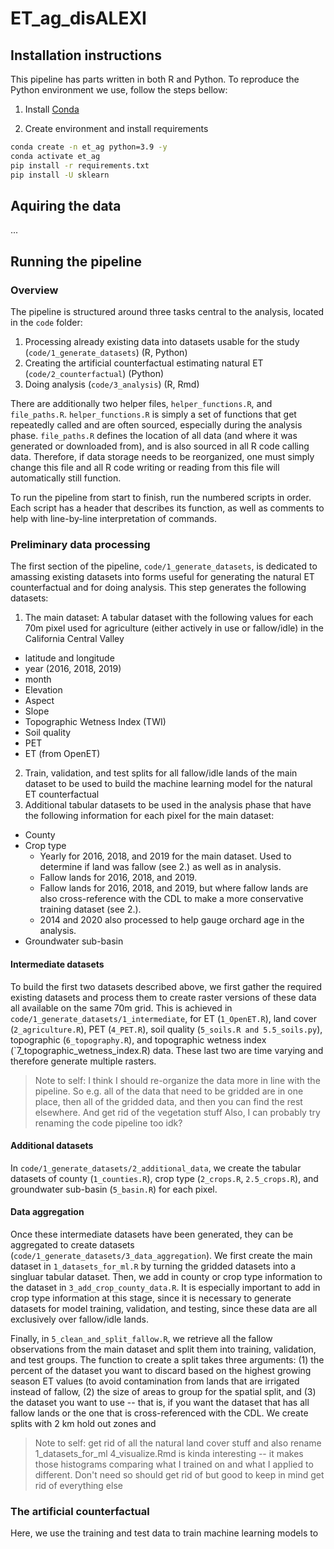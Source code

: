 # ET_ag_disALEXI
 
## Installation instructions

This pipeline has parts written in both R and Python. To reproduce the Python environment we use, follow the steps bellow: 

1. Install [Conda](http://conda.io/)

2. Create environment and install requirements

```bash
conda create -n et_ag python=3.9 -y
conda activate et_ag
pip install -r requirements.txt
pip install -U sklearn
```
## Aquiring the data

...

## Running the pipeline

### Overview
The pipeline is structured around three tasks central to the analysis, located in the `code` folder: 
1. Processing already existing data into datasets usable for the study (`code/1_generate_datasets`) (R, Python)
1. Creating the artificial counterfactual estimating natural ET (`code/2_counterfactual`) (Python)
1. Doing analysis (`code/3_analysis`) (R, Rmd)

There are additionally two helper files, `helper_functions.R`, and `file_paths.R`. `helper_functions.R` is simply a set of functions that get repeatedly called and are often sourced, especially during the analysis phase. `file_paths.R` defines the location of all data (and where it was generated or downloaded from), and is also sourced in all R code calling data. Therefore, if data storage needs to be reorganized, one must simply change this file and all R code writing or reading from this file will automatically still function. 

To run the pipeline from start to finish, run the numbered scripts in order. Each script has a header that describes its function, as well as comments to help with line-by-line interpretation of commands. 

### Preliminary data processing

The first section of the pipeline, `code/1_generate_datasets`, is dedicated to amassing existing datasets into forms useful for generating the natural ET counterfactual and for doing analysis. This step generates the following datasets: 

1. The main dataset: A tabular dataset with the following values for each 70m pixel used for agriculture (either actively in use or fallow/idle) in the California Central Valley
  - latitude and longitude
  - year (2016, 2018, 2019)
  - month
  - Elevation
  - Aspect
  - Slope
  - Topographic Wetness Index (TWI)
  - Soil quality
  - PET
  - ET (from OpenET)
2. Train, validation, and test splits for all fallow/idle lands of the main dataset to be used to build the machine learning model for the natural ET counterfactual
3. Additional tabular datasets to be used in the analysis phase that have the following information for each pixel for the main dataset:
  - County
  - Crop type
    - Yearly for 2016, 2018, and 2019 for the main dataset. Used to determine if land was fallow (see 2.) as well as in analysis. 
    - Fallow lands for 2016, 2018, and 2019.
    - Fallow lands for 2016, 2018, and 2019, but where fallow lands are also cross-reference with the CDL to make a more conservative training dataset (see 2.). 
    - 2014 and 2020 also processed to help gauge orchard age in the analysis. 
  - Groundwater sub-basin

#### Intermediate datasets

To build the first two datasets described above, we first gather the required existing datasets and process them to create raster versions of these data all available on the same 70m grid. This is achieved in `code/1_generate_datasets/1_intermediate`, for ET (`1_OpenET.R`), land cover (`2_agriculture.R`), PET (`4_PET.R`), soil quality (`5_soils.R and 5.5_soils.py`), topographic (`6_topography.R`), and topographic wetness index (`7_topographic_wetness_index.R) data. These last two are time varying and therefore generate multiple rasters. 

> Note to self: I think I should re-organize the data more in line with the pipeline. So e.g. all of the data that need to be gridded are in one place, then all of the gridded data, and then you can find the rest elsewhere.
> And get rid of the vegetation stuff
> Also, I can probably try renaming the code pipeline too idk?

#### Additional datasets

In `code/1_generate_datasets/2_additional_data`, we create the tabular datasets of county (`1_counties.R`), crop type (`2_crops.R`, `2.5_crops.R`), and groundwater sub-basin (`5_basin.R`) for each pixel. 

#### Data aggregation

Once these intermediate datasets have been generated, they can be aggregated to create datasets (`code/1_generate_datasets/3_data_aggregation`). We first create the main dataset in `1_datasets_for_ml.R` by turning the gridded datasets into a singluar tabular dataset. Then, we add in county or crop type information to the dataset in `3_add_crop_county_data.R`. It is especially important to add in crop type information at this stage, since it is necessary to generate datasets for model training, validation, and testing, since these data are all exclusively over fallow/idle lands. 

Finally, in `5_clean_and_split_fallow.R`, we retrieve all the fallow observations from the main dataset and split them into training, validation, and test groups. The function to create a split takes three arguments: (1) the percent of the dataset you want to discard based on the highest growing season ET values (to avoid contamination from lands that are irrigated instead of fallow, (2) the size of areas to group for the spatial split, and (3) the dataset you want to use -- that is, if you want the dataset that has all fallow lands or the one that is cross-referenced with the CDL. We create splits with 2 km hold out zones and 

> Note to self: get rid of all the natural land cover stuff and also rename 1_datasets_for_ml
> 4_visualize.Rmd is kinda interesting -- it makes those histograms comparing what I trained on and what I applied to different. Don't need so should get rid of but good to keep in mind
> get rid of everything else

### The artificial counterfactual

Here, we use the training and test data to train machine learning models to 
